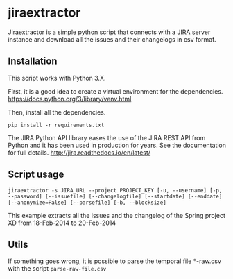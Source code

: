# jiraextractor
Jiraextractor is a simple python script that connects with a JIRA server instance and download all the issues and their changelogs in csv format. 

## Installation

This script works with Python 3.X.

First, it is a good idea to create a virtual environment for the dependencies. https://docs.python.org/3/library/venv.html

Then, install all the dependencies.

   `pip install -r requirements.txt`

The JIRA Python API library eases the use of the JIRA REST API from Python and it has been used in production for years. See the documentation for full details. http://jira.readthedocs.io/en/latest/

## Script usage

`jiraextractor -s JIRA_URL --project PROJECT_KEY [-u, --username] [-p, --password] [--issuefile] [--changelogfile] [--startdate] [--enddate] [--anonymize=False] [--parsefile] [-b, --blocksize]`

This example extracts all the issues and the changelog of the Spring project XD from 18-Feb-2014 to 20-Feb-2014

## Utils

If something goes wrong, it is possible to parse the temporal file *-raw.csv with the script `parse-raw-file.csv`
